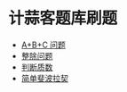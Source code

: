 # 计蒜客题库刷题
- [A+B+C 问题](https://github.com/houwanle/Algorithms/blob/master/JiSuanKe/Test1.java)
- [整除问题](https://github.com/houwanle/Algorithms/blob/master/JiSuanKe/Test2.java)
- [判断质数](https://github.com/houwanle/Algorithms/blob/master/JiSuanKe/Test3.java)
- [简单斐波拉契](https://github.com/houwanle/Algorithms/blob/master/JiSuanKe/Test4.java)
